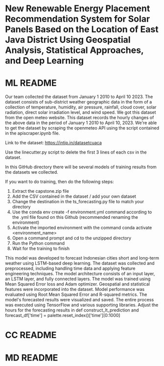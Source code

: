 # New Renewable Energy Placement Recommendation System for Solar Panels Based on the Location of East Java District Using Geospatial Analysis, Statistical Approaches, and Deep Learning

# ML README

Our team collected the dataset from January 1 2010 to April 10 2023. The dataset consists of sub-district weather geographic data in the form of a collection of temperature, humidity, air pressure, rainfall, cloud cover, solar radiation, direct solar irradiation level, and wind speed. We got this dataset from the open meteo website. This dataset records the hourly changes of the above data in the period of January 1 2010 to April 10, 2023. We're able to get the dataset by scraping the openmeteo API using the script contained in the apiscraper.ipynb file.

Link to the dataset: https://intip.in/datasetcuaca

Use the linecutter.py script to delete the first 3 lines of each csv in the dataset.

In this GitHub directory there will be several models of training results from the datasets we collected. 

If you want to do training, then do the following steps:
1. Extract the capstone.zip file
2. Add the CSV contained in the dataset / add your own dataset
3. Change the destination in the ts_forecasting.py file to match your directory
4. Use the conda env create -f environment.yml command according to the .yml file found on this Github (recommended renaming the environment)
5. Activate the imported environment with the command conda activate <environment_name>
6. Open a command prompt and cd to the unzipped directory
7. Run the Python command
8. Wait for the training to finish

This model was developed to forecast Indonesian cities short and long-term weather using LSTM-based deep learning. The dataset was collected and preprocessed, including handling time data and applying feature engineering techniques. The model architecture consists of an input layer, an LSTM layer, and fully connected layers. The model was trained using Mean Squared Error loss and Adam optimizer. Geospatial and statistical features were incorporated into the dataset. Model performance was evaluated using Root Mean Squared Error and R-squared metrics. The model's forecasted results were visualized and saved. The entire process was executed using TensorFlow and various supporting libraries. Adjust the hours for the forecasting results in def construct_lt_prediction and forecast_df['time'] = palette.reset_index()['time'][0:1000]

# CC README

# MD README
